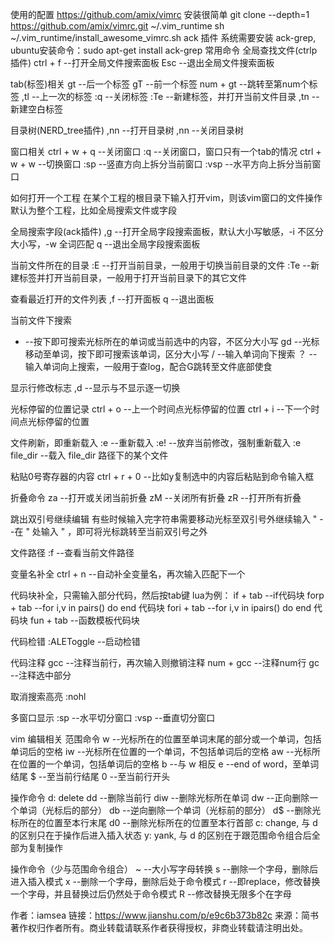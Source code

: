 使用的配置
https://github.com/amix/vimrc
安装很简单
git clone --depth=1 https://github.com/amix/vimrc.git ~/.vim_runtime
sh ~/.vim_runtime/install_awesome_vimrc.sh
ack 插件
系统需要安装 ack-grep, ubuntu安装命令：sudo apt-get install ack-grep
常用命令
全局查找文件(ctrlp插件)
ctrl + f --打开全局文件搜索面板
Esc --退出全局文件搜索面板

tab(标签)相关
gt --后一个标签
gT --前一个标签
num + gt --跳转至第num个标签
,tl --上一次的标签
:q --关闭标签
:Te --新建标签，并打开当前文件目录
,tn --新建空白标签

目录树(NERD_tree插件)
,nn --打开目录树
,nn --关闭目录树

窗口相关
ctrl + w + q --关闭窗口
:q --关闭窗口，窗口只有一个tab的情况
ctrl + w + w --切换窗口
:sp --竖直方向上拆分当前窗口
:vsp --水平方向上拆分当前窗口

如何打开一个工程
在某个工程的根目录下输入打开vim，则该vim窗口的文件操作默认为整个工程，比如全局搜索文件或字段

全局搜索字段(ack插件)
,g --打开全局字段搜索面板，默认大小写敏感，-i 不区分大小写，-w 全词匹配
q --退出全局字段搜索面板

当前文件所在的目录
:E --打开当前目录，一般用于切换当前目录的文件
:Te --新建标签并打开当前目录，一般用于打开当前目录下的其它文件

查看最近打开的文件列表
,f --打开面板
q --退出面板

当前文件下搜索
* --按下即可搜索光标所在的单词或当前选中的内容，不区分大小写
gd --光标移动至单词，按下即可搜索该单词，区分大小写
/ --输入单词向下搜索
？ --输入单词向上搜索，一般用于查log，配合G跳转至文件底部使食

显示行修改标志
,d --显示与不显示逐一切换

光标停留的位置记录
ctrl + o --上一个时间点光标停留的位置
ctrl + i --下一个时间点光标停留的位置

文件刷新，即重新载入
:e --重新载入
:e! --放弃当前修改，强制重新载入
:e file_dir --载入 file_dir 路径下的某个文件

粘贴0号寄存器的内容
ctrl + r + 0 --比如y复制选中的内容后粘贴到命令输入框

折叠命令
za --打开或关闭当前折叠
zM --关闭所有折叠
zR --打开所有折叠

跳出双引号继续编辑
有些时候输入完字符串需要移动光标至双引号外继续输入
" --在 " 处输入 " ，即可将光标跳转至当前双引号之外

文件路径
:f --查看当前文件路径

变量名补全
ctrl + n --自动补全变量名，再次输入匹配下一个

代码块补全，只需输入部分代码，然后按tab键
lua为例：
if + tab --if代码块
forp + tab --for i,v in pairs() do end 代码块
fori + tab --for i,v in ipairs() do end 代码块
fun + tab --函数模板代码块

代码检错
:ALEToggle --启动检错

代码注释
gcc --注释当前行，再次输入则撤销注释
num + gcc --注释num行
gc --注释选中部分

取消搜索高亮
:nohl

多窗口显示
:sp --水平切分窗口
:vsp --垂直切分窗口

vim 编辑相关
范围命令
w --光标所在的位置至单词末尾的部分或一个单词，包括单词后的空格
iw --光标所在位置的一个单词，不包括单词后的空格
aw --光标所在位置的一个单词，包括单词后的空格
b --与 w 相反
e --end of word，至单词结尾
$ --至当前行结尾
0 --至当前行开头

操作命令
d: delete
dd --删除当前行
diw --删除光标所在单词
dw --正向删除一个单词（光标后的部分）
db --逆向删除一个单词（光标前的部分）
d$ --删除光标所在的位置至本行末尾
d0 --删除光标所在的位置至本行首部
c: change, 与 d 的区别只在于操作后进入插入状态
y: yank, 与 d 的区别在于跟范围命令组合后全部为复制操作

操作命令（少与范围命令组合）
~ --大小写字母转换
s --删除一个字母，删除后进入插入模式
x --删除一个字母，删除后处于命令模式
r --即replace，修改替换一个字母，并且替换过后仍然处于命令模式
R --修改替换无限多个在字母

作者：iamsea
链接：https://www.jianshu.com/p/e9c6b373b82c
来源：简书
著作权归作者所有。商业转载请联系作者获得授权，非商业转载请注明出处。
